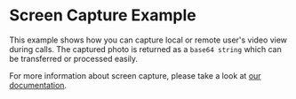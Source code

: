 # Screen Capture Example
This example shows how you can capture local or remote user's video view during calls. The captured photo is returned as a `base64 string`  which can be transferred or processed easily. 

For more information about screen capture, please take a look at [our documentation](https://sendbird.com/docs/calls/v1/javascript/guides/direct-call#2-capture-video-views). 
